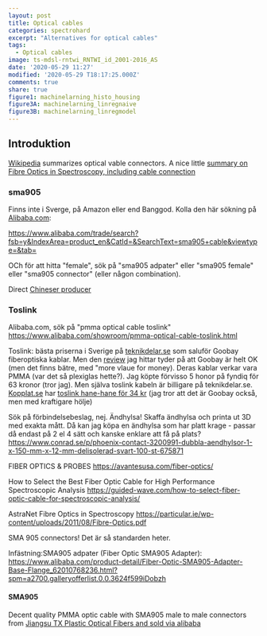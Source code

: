 ```yaml
---
layout: post
title: Optical cables
categories: spectrohard
excerpt: "Alternatives for optical cables"
tags:
  - Optical cables
image: ts-mdsl-rntwi_RNTWI_id_2001-2016_AS
date: '2020-05-29 11:27'
modified: '2020-05-29 T18:17:25.000Z'
comments: true
share: true
figure1: machinelarning_histo_housing
figure3A: machinelarning_linregnaive
figure3B: machinelarning_linregmodel
---
```


## Introduktion

[Wikipedia](https://en.wikipedia.org/wiki/Optical_fiber_connector) summarizes optical vable connectors. A nice little [summary on Fibre Optics in Spectroscopy, including cable connection](https://particular.ie/wp-content/uploads/2011/08/Fibre-Optics.pdf)

### sma905

Finns inte i Sverge, på Amazon eller end Banggod. Kolla den här sökning på [Alibaba.com](https://www.alibaba.com/trade/search?fsb=y&IndexArea=product_en&CatId=&SearchText=sma905+cable&viewtype=&tab=):

https://www.alibaba.com/trade/search?fsb=y&IndexArea=product_en&CatId=&SearchText=sma905+cable&viewtype=&tab=

OCh för att hitta "female", sök på "sma905 adpater" eller "sma905 female" eller "sma905 connector" (eller någon combination).

Direct [Chineser producer](http://www.glassfiberopticcable.com/sale-11017287-ftth-fiber-optic-patch-cables-sma-905-connector-to-sma-patch-cord-1-meter.html)

### Toslink

Alibaba.com, sök på "pmma optical cable toslink"
https://www.alibaba.com/showroom/pmma-optical-cable-toslink.html

Toslink: bästa priserna i Sverige på [teknikdelar.se](teknikdelar.se) som saluför Goobay fiberoptiska kablar. Men den [review](https://uk.bestreviews.guide/optical-cables) jag hittar tyder på att Goobay är helt OK (men det finns bätre, med "more vlaue for money). Deras kablar verkar vara PMMA (var det så plexiglas hette?). Jag köpte förvisso 5 honor på fyndiq för 63 kronor (tror jag). Men själva toslink kabeln är billigare på teknikdelar.se. [Kopplat.se](https://www.kopplat.se) har [toslink hane-hane för 34 kr](https://www.kopplat.se/Produkt/8877/Fiberkabel-Toslink-hane---Toslink-hane-05-meter?utm_source=pricerunner&utm_medium=cpc&utm_campaign=pricerunner) (jag tror att det är Goobay också, men med kraftigare hölje)


Sök på förbindelsebeslag, nej.
Ändhylsa!
Skaffa ändhylsa och printa ut 3D med exakta mått. Då kan jag köpa en ändhylsa som har platt krage - passar då endast på 2 el 4 sätt och kanske enklare att få på plats?
https://www.conrad.se/p/phoenix-contact-3200991-dubbla-aendhylsor-1-x-150-mm-x-12-mm-delisolerad-svart-100-st-675871

FIBER OPTICS & PROBES
https://avantesusa.com/fiber-optics/

How to Select the Best Fiber Optic Cable for High Performance Spectroscopic Analysis
https://guided-wave.com/how-to-select-fiber-optic-cable-for-spectroscopic-analysis/

AstraNet Fibre Optics in Spectroscopy
https://particular.ie/wp-content/uploads/2011/08/Fibre-Optics.pdf

SMA 905 connectors! Det är så standarden heter.

Infästning:SMA905 adpater (Fiber Optic SMA905 Adapter): https://www.alibaba.com/product-detail/Fiber-Optic-SMA905-Adapter-Base-Flange_62010768236.html?spm=a2700.galleryofferlist.0.0.3624f599iDobzh

#### SMA905

Decent quality PMMA optic cable with SMA905 male to male connectors from [Jiangsu TX Plastic Optical Fibers and sold via alibaba](https://www.alibaba.com/product-detail/PMMA-SMA-905-to-SMA-905_60170822177.html?spm=a2700.galleryofferlist.0.0.2c0d25d6Yte4fm)
